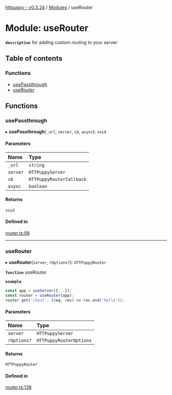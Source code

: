 [httpuppy - v0.3.24](../README.md) / [Modules](../modules.md) / useRouter

# Module: useRouter

**`description`** for adding custom routing to your server

## Table of contents

### Functions

- [usePassthrough](useRouter.md#usepassthrough)
- [useRouter](useRouter.md#userouter)

## Functions

### usePassthrough

▸ **usePassthrough**(`_url`, `server`, `cb`, `async`): `void`

#### Parameters

| Name | Type |
| :------ | :------ |
| `_url` | `string` |
| `server` | `HTTPuppyServer` |
| `cb` | `HTTPuppyRouterCallback` |
| `async` | `boolean` |

#### Returns

`void`

#### Defined in

[router.ts:98](https://github.com/abschill/httpuppy/blob/6c8a84d/src/router.ts#L98)

___

### useRouter

▸ **useRouter**(`server`, `rOptions?`): `HTTPuppyRouter`

**`function`** useRouter

**`example`**
```javascript
const app = useServer({...});
const router = useRouter(app);
router.get('/test', (req, res) => res.end('hello'));
```

#### Parameters

| Name | Type |
| :------ | :------ |
| `server` | `HTTPuppyServer` |
| `rOptions?` | `HTTPuppyRouterOptions` |

#### Returns

`HTTPuppyRouter`

#### Defined in

[router.ts:138](https://github.com/abschill/httpuppy/blob/6c8a84d/src/router.ts#L138)
